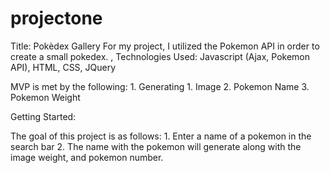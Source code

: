 # projectone
Title: Pokèdex Gallery
For my project, I utilized the Pokemon API in order to create a small pokedex. 
,
Technologies Used: Javascript (Ajax, Pokemon API), HTML, CSS, JQuery

MVP is met by the following:
    1. Generating
         1. Image
         2. Pokemon Name
         3. Pokemon Weight

Getting Started: 

The goal of this project is as follows:
    1. Enter a name of a pokemon in the search bar
    2. The name with the pokemon will generate along with the image weight, and pokemon number.



